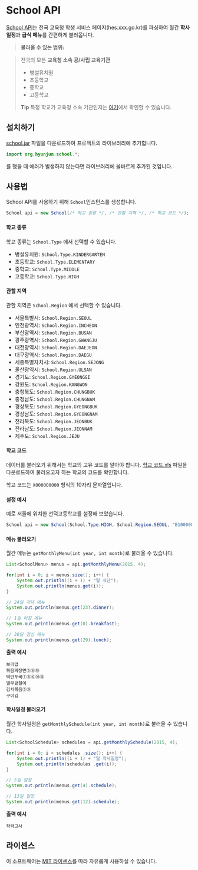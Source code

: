 School API
===================

[School API](http://github.com/agemor/school-api)는 전국 교육청 학생 서비스 페이지(hes.xxx.go.kr)를 파싱하여 월간 **학사일정**과 **급식 메뉴**를 간편하게 불러옵니다.

> **불러올 수 있는 범위:**

>  전국의 모든 **교육청 소속 공/사립 교육기관**
>  
> - 병설유치원
> - 초등학교
> - 중학교
> - 고등학교
> 
> **Tip** 특정 학교가 교육청 소속 기관인지는 [여기](http://www.schoolinfo.go.kr)에서 확인할 수 있습니다.


설치하기
-----------

[school.jar](https://github.com/agemor/school-api/raw/master/school.jar) 파일을 다운로드하여 프로젝트의 라이브러리에 추가합니다.

```java
import org.hyunjun.school.*;
```
를 했을 때 에러가 발생하지 않는다면 라이브러리에 올바르게 추가된 것입니다.




사용법
--------

School API를 사용하기 위해 `School`인스턴스를 생성합니다.
```java
School api = new School(/* 학교 종류 */, /* 관할 지역 */, /* 학교 코드 */);
```

#### 학교 종류

 학교 종류는 `School.Type` 에서 선택할 수 있습니다.

- 병설유치원: `School.Type.KINDERGARTEN`
- 초등학교: `School.Type.ELEMENTARY`
- 중학교: `School.Type.MIDDLE`
- 고등학교: `School.Type.HIGH`

#### 관할 지역

관할 지역은 `School.Region` 에서 선택할 수 있습니다.

- 서울특별시: `School.Region.SEOUL`
- 인천광역시: `School.Region.INCHEON`
- 부산광역시: `School.Region.BUSAN`
- 광주광역시: `School.Region.GWANGJU`
- 대전광역시: `School.Region.DAEJEON`
- 대구광역시: `School.Region.DAEGU`
- 세종특별자치시: `School.Region.SEJONG`
- 울산광역시: `School.Region.ULSAN`
- 경기도: `School.Region.GYEONGGI`
- 강원도: `School.Region.KANGWON`
- 충청북도: `School.Region.CHUNGBUK`
- 충청남도: `School.Region.CHUNGNAM`
- 경상북도: `School.Region.GYEONGBUK`
- 경상남도: `School.Region.GYEONGNAM`
- 전라북도: `School.Region.JEONBUK`
- 전라남도: `School.Region.JEONNAM`
- 제주도: `School.Region.JEJU`


#### 학교 코드

데이터를 불러오기 위해서는 학교의 고유 코드를 알아야 합니다.
[학교 코드.xls](https://github.com/agemor/school-api/raw/master/%ED%95%99%EA%B5%90%20%EC%BD%94%EB%93%9C.xls) 파일을 다운로드하여 불러오고자 하는 학교의 코드를 확인합니다.
 
 학교 코드는 `X000000000` 형식의 10자리 문자열입니다.

#### 설정 예시

예로 서울에 위치한 선덕고등학교를 설정해 보았습니다.

```java
School api = new School(School.Type.HIGH, School.Region.SEOUL, "B100000465");
```


#### 메뉴 불러오기 

월간 메뉴는 `getMonthlyMenu(int year, int month)`로 불러올 수 있습니다.



```java
List<SchoolMenu> menus = api.getMonthlyMenu(2015, 4);

for(int i = 0; i < menus.size(); i++) {
    System.out.println((i + 1) + "일 식단");
    System.out.println(menus.get(i));
}

// 24일 저녁 메뉴
System.out.println(menus.get(23).dinner);

// 1일 아침 메뉴
System.out.println(menus.get(0).breakfast);

// 30일 점심 메뉴
System.out.println(menus.get(29).lunch);

```


 **출력 예시**
```
보리밥
볶음짜장면⑤⑥⑩
떡만두국①⑤⑥⑩⑬
열무겉절이
김치볶음⑤⑨
구이김
```

#### 학사일정 불러오기


월간 학사일정은 `getMonthlySchedule(int year, int month)`로 불러올 수 있습니다.

```java
List<SchoolSchedule> schedules = api.getMonthlySchedule(2015, 4);

for(int i = 0; i < schedules .size(); i++) {
    System.out.println((i + 1) + "일 학사일정");
    System.out.println(schedules .get(i));
}

// 5일 일정
System.out.println(menus.get(4).schedule);

// 13일 일정
System.out.println(menus.get(12).schedule);

```

**출력 예시**
```
학력고사
```

라이센스
-----------
이 소프트웨어는 [MIT 라이센스](#)를 따라 자유롭게 사용하실 수 있습니다.

